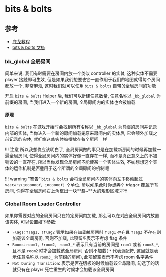 # bits & bolts

## 参考

* <a href="https://uddrg.notion.site/UnderDragon-s-Partial-Wiki-2737f4f27e63808582b3f0689163d8f9?p=2737f4f27e638181a309e1ece7e52714&pm=s" target="_blank">底龙教程</a>
* <a href="https://codeberg.org/micycle/libbitsbolts/src/branch/main/Docs/index.md" target="_blank">bits & bolts 文档</a>

### bb_global 全局房间

简单来说, 我们有时需要在房间内放一个类似 controller 的实体, 这种实体不需要 player 接触即可生效, 但是如果我们想要使它一直作用于我们的地图就得每个房间都放一个, 非常麻烦, 这时我们就可以使用 `bits & bolts` 自带的全局房间的功能

开启 `bits & bolts` Helper 后, 我们可以新建任意数量, 任意名称以 `_bb_global` 为前缀的房间, 当我们进入一个新的房间, 全局房间内的实体也会被加载

#### 原理

`bits & bolts` 在游戏开始时会找到所有名称以 `_bb_global` 为前缀的房间并记录内部的实体, 当你进入一个新的房间加载完原来房间内的实体后, 它会额外加载之前记录的实体, 就好像这些实体被摆放在每个房间一样

!!! 注意
    所以我想你应该明白了, 全局房间做的事只是在加载新房间的时候再加载一遍全局房间, 使得全局房间内的实体好像一直存在一样, 而不是真正意义上的不被销毁的一直存在, 所以当你发现全局房间不能使某一个实体生效, 不妨想想这个实体的运作机制是否适用于这个所谓的全局房间的机制呢

!!! warning "警告"
    `bits & bolts` 会将全局房间内的实体向左下移动超过 `Vector2(1000000f, 1000000f)` 个单位, 所以如果此时你想弄个 trigger 覆盖所有房间, 你得在全局房间右上角框出一块**超~**大的矩形区域才行

### Global Room Loader Controller

如果你需要对应的全局房间只在特定房间内加载, 那么可以在对应全局房间内放置该实体, 可以设置如下参数:

* `Flags`: `flag1, !flag2` 表示如果在加载新房间时 `flag1` 存在且 `flag2` 不存在则加载该全局房间, 否则不加载, 此项留空表示不考虑 flag 条件
* `Rooms`: `room1, !room2, room3_*` 表示只有当前的房间是 `room1` 或者 `room3_*`, 且不是 `room2` 时才会加载该全局房间, 否则不加载( `*` 代表通配符, 这里就是表示任意名称以 `room3_` 为前缀的房间), 此项留空表示不考虑 room 名字条件
* `Not During Transition`: 表示是否在切板的时候加载该全局房间, 勾选了的话就只有在 player 死亡重生的时候才会加载该全局房间

